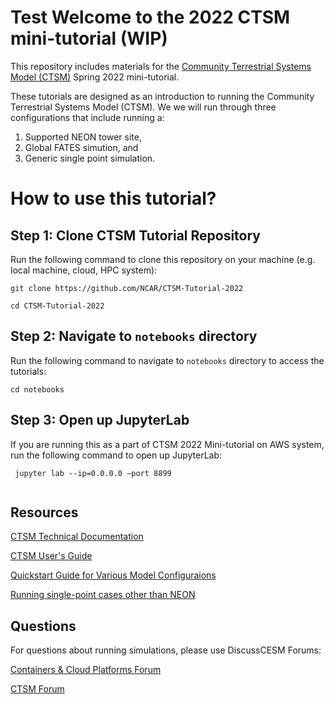 # Test Welcome to the 2022 CTSM mini-tutorial (WIP)  
This repository includes materials for the [Community Terrestrial Systems Model (CTSM)](https://github.com/ESCOMP/CTSM) Spring 2022 mini-tutorial. 


These tutorials are designed as an introduction to running the Community Terrestrial Systems Model (CTSM).  We we will run through three configurations that include running a:
1. Supported NEON tower site,
2. Global FATES simution, and
3. Generic single point simulation.  


# How to use this tutorial?

## Step 1: Clone CTSM Tutorial Repository
Run the following command to clone this repository on your machine (e.g. local machine, cloud, HPC system):

```
git clone https://github.com/NCAR/CTSM-Tutorial-2022

cd CTSM-Tutorial-2022
```

## Step 2: Navigate to `notebooks` directory

Run the following command to navigate to `notebooks` directory to access the tutorials:

```
cd notebooks
```

## Step 3: Open up JupyterLab

If you are running this as a part of CTSM 2022 Mini-tutorial on AWS system, run the following command to open up JupyterLab:

```
 jupyter lab --ip=0.0.0.0 —port 8899
 
```


## Resources

[CTSM Technical Documentation](https://escomp.github.io/ctsm-docs/versions/master/html/index.html)

[CTSM User's Guide](https://escomp.github.io/ctsm-docs/versions/master/html/users_guide/index.html)

[Quickstart Guide for Various Model Configuraions](https://escomp.github.io/CESM/release-cesm2/quickstart.html#create-a-case)

[Running single-point cases other than NEON](https://escomp.github.io/ctsm-docs/versions/master/html/users_guide/running-single-points/single-point-and-regional-grid-configurations.html)


## Questions

For questions about running simulations, please use DiscussCESM Forums:

[Containers & Cloud Platforms Forum](https://bb.cgd.ucar.edu/cesm/forums/containers-cloud-platforms.162/)

[CTSM Forum](https://bb.cgd.ucar.edu/cesm/forums/ctsm-clm-mosart-rtm.134/)
